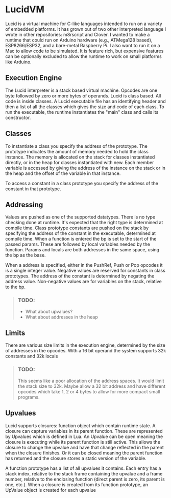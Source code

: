 # LucidVM
Lucid is a virtual machine for C-like languages intended to run on a variety of embedded platforms. It has grown out of two other interpreted language I wrote in other repositories: m8rscript and Clover. I wanted to make a runtime that could run on Arduino hardware (e.g., ATMega128 based), ESP8266/ESP32, and a bare-metal Raspberry Pi. I also want to run it on a Mac to allow code to be simulated. It is feature rich, but expensive features can be optionally excluded to allow the runtime to work on small platforms like Arduino.

## Execution Engine

The Lucid interpreter is a stack based virtual machine. Opcodes are one byte followed by zero or more bytes of operands. Lucid is class based. All code is inside classes. A Lucid executable file has an identifying header and then a list of all the classes which gives the size and code of each class. To run the executable, the runtime instantiates the "main" class and calls its constructor.

## Classes

To instantiate a class you specify the address of the prototype. The prototype indicates the amount of memory needed to hold the class instance. The memory is allocated on the stack for classes instantiated directly, or in the heap for classes instantiated with new. Each member variable is accessed by giving the address of the instance on the stack or in the heap and the offset
of the variable in that instance.

To access a constant in a class prototype you specify the address of the constant in that prototype.

## Addressing

Values are pushed as one of the supported datatypes. There is no type checking done at runtime. It's expected that the right type is determined at compile time. Class prototype constants are pushed on the stack by specifying the address of the constant in the executable, determined at compile time. When a function is entered the bp is set to the start of the passed params. These are followed by local variables needed by the function. Params and locals are both addresses in the same space, using the bp as the base.

When a address is specified, either in the PushRef, Push or Pop opcodes it is a single integer value. Negative values are reserved for constants in class prototypes. The address of the constant is determined by negating the address value. Non-negative values are for variables on the stack, relative to the bp.

> ### TODO:
> 
> * What about upvalues?
> * What about addresses in the heap

## Limits

There are various size limits in the execution engine, determined by the size of addresses in the opcodes. With a 16 bit operand the system supports 32k constants and 32k locals

> ### TODO:
> 
> This seems like a poor allocation of the address spaces. It would limit the stack size to 32k. Maybe allow a 32 bit address and have different opcodes which take 1, 2 or 4 bytes to allow for more compact small programs.

## Upvalues

Lucid supports closures: function object which contain runtime state. A closure can capture variables in its parent function. These are represented by Upvalues which is defined in Lua. An Upvalue can be open meaning the closure is executing while its parent function is still active. This allows the closure to change the upvalue and have that change reflected in the parent when the closure finishes. Or it can be closed meaning the parent function has returned and the closure stores a static version of the variable.

A function prototype has a list of all upvalues it contains. Each entry has a stack index, relative to the stack frame containing the upvalue and a frame number, relative to the enclosing function (direct parent is zero, its parent is one, etc.). When a closure is created from its function prototype, an UpValue object is created for each upvalue
